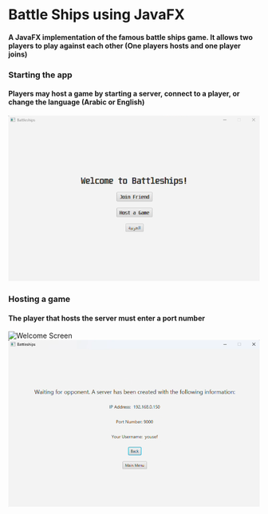 # Battle Ships using JavaFX
#### A JavaFX implementation of the famous battle ships game. It allows two players to play against each other (One players hosts and one player joins)

### Starting the app
#### Players may host a game by starting a server, connect to a player, or change the language (Arabic or English)
![Welcome Screen](src/images/github_images/welcome_screen.png)

### Hosting a game
#### The player that hosts the server must enter a port number
![Welcome Screen](src/images/github_images/host_server.png)
![Welcome Screen](src/images/github_images/server_wait.png)
